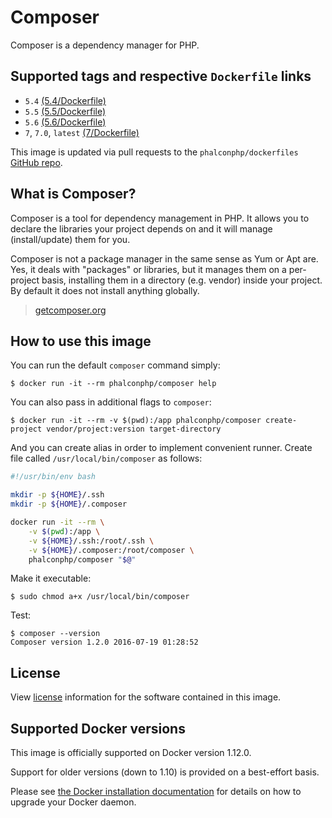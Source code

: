 # Composer

Composer is a dependency manager for PHP.

## Supported tags and respective `Dockerfile` links

* `5.4` [(5.4/Dockerfile)](https://github.com/phalcon/dockerfiles/tree/master/composer/5.4)
* `5.5` [(5.5/Dockerfile)](https://github.com/phalcon/dockerfiles/tree/master/composer/5.5)
* `5.6` [(5.6/Dockerfile)](https://github.com/phalcon/dockerfiles/tree/master/composer/5.6)
* `7`, `7.0`, `latest` [(7/Dockerfile)](https://github.com/phalcon/dockerfiles/tree/master/composer/7)

This image is updated via pull requests to the `phalconphp/dockerfiles` [GitHub repo](https://github.com/phalcon/dockerfiles).

## What is Composer?

Composer is a tool for dependency management in PHP. It allows you to declare the libraries your project depends on and it will manage (install/update) them for you.

Composer is not a package manager in the same sense as Yum or Apt are. Yes, it deals with "packages" or libraries, but it manages them on a per-project basis, installing them in a directory (e.g. vendor) inside your project. By default it does not install anything globally.

> [getcomposer.org](https://getcomposer.org)

## How to use this image

You can run the default `composer` command simply:

```
$ docker run -it --rm phalconphp/composer help
```

You can also pass in additional flags to `composer`:

```
$ docker run -it --rm -v $(pwd):/app phalconphp/composer create-project vendor/project:version target-directory
```

And you can create alias in order to implement convenient runner. Create file called `/usr/local/bin/composer` as follows:

```sh
#!/usr/bin/env bash

mkdir -p ${HOME}/.ssh
mkdir -p ${HOME}/.composer

docker run -it --rm \
    -v $(pwd):/app \
    -v ${HOME}/.ssh:/root/.ssh \
    -v ${HOME}/.composer:/root/composer \
    phalconphp/composer "$@"
```

Make it executable:

```
$ sudo chmod a+x /usr/local/bin/composer
```

Test:

```
$ composer --version
Composer version 1.2.0 2016-07-19 01:28:52
```

## License

View [license](https://github.com/composer/composer/blob/master/LICENSE) information for the software contained in this image.

## Supported Docker versions

This image is officially supported on Docker version 1.12.0.

Support for older versions (down to 1.10) is provided on a best-effort basis.

Please see [the Docker installation documentation](https://docs.docker.com/installation/) for details on how to upgrade your Docker daemon.

